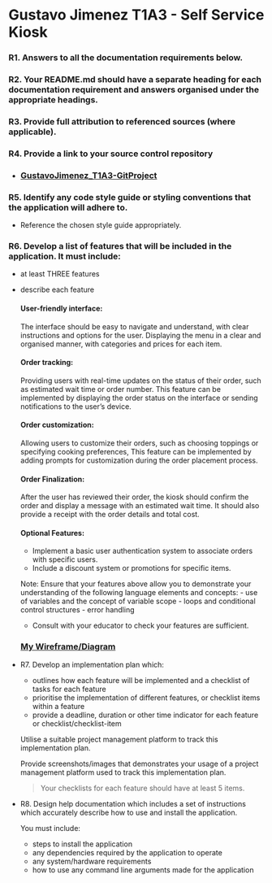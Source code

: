 # Gustavo Jimenez T1A3 - Self Service Kiosk
  
### R1. Answers to all the documentation requirements below.

### R2. Your README.md should have a separate heading for each documentation requirement and answers organised under the appropriate headings.

### R3. Provide full attribution to referenced sources (where applicable).

### R4. Provide a link to your source control repository
- ### [GustavoJimenez_T1A3-GitProject](https://github.com/Gus14939/GustavoJimenez_T1A3)
    
### R5. Identify any code style guide or styling conventions that the application will adhere to.  
- Reference the chosen style guide appropriately.

### R6. Develop a list of features that will be included in the application. It must include:

- at least THREE features
- describe each feature

    #### User-friendly interface:  
    The interface should be easy to navigate and understand, with clear instructions and options for the user. Displaying the menu in a clear and organised manner, with categories and prices for each item.

    #### Order tracking:  
    Providing users with real-time updates on the status of their order, such as estimated wait time or order number. This feature can be implemented by displaying the order status on the interface or sending notifications to the user’s device.

    #### Order customization:  
    Allowing users to customize their orders, such as choosing toppings or specifying cooking preferences, This feature can be implemented by adding prompts for customization during the order placement process.

    #### Order Finalization:  
    After the user has reviewed their order, the kiosk should confirm the order and display a message with an estimated wait time. It should also provide a receipt with the order details and total cost.

    #### Optional Features:
   - Implement a basic user authentication system to associate orders with specific users.
   - Include a discount system or promotions for specific items.

    Note: Ensure that your features above allow you to demonstrate your understanding of the following language elements and concepts:
        - use of variables and the concept of variable scope
        - loops and conditional control structures
        - error handling

    - Consult with your educator to check your features are sufficient.

    ### [My Wireframe/Diagram](https://drive.google.com/file/d/1L3Ua_SGRIWJWtKAxmnS1D9oPsWyiOnRA/view?usp=sharing)

- R7. Develop an implementation plan which:
    - outlines how each feature will be implemented and a checklist of tasks for each feature
    - prioritise the implementation of different features, or checklist items within a feature
    - provide a deadline, duration or other time indicator for each feature or checklist/checklist-item

    Utilise a suitable project management platform to track this implementation plan.

    Provide screenshots/images that demonstrates your usage of a project management platform used to track this implementation plan. 

    > Your checklists for each feature should have at least 5 items.

- R8. Design help documentation which includes a set of instructions which accurately describe how to use and install the application.

    You must include:
    - steps to install the application
    - any dependencies required by the application to operate
    - any system/hardware requirements
    - how to use any command line arguments made for the application